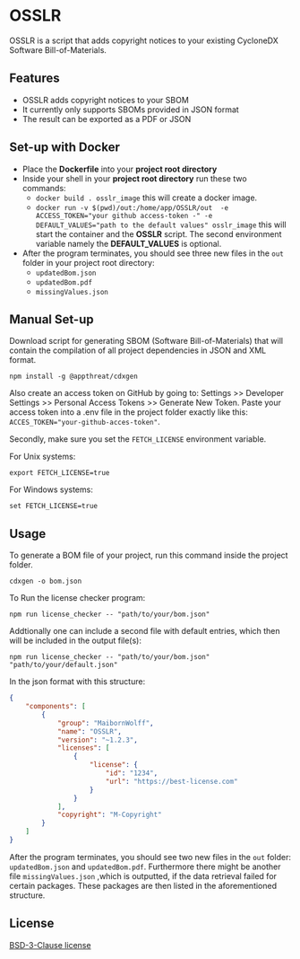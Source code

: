 # OSSLR

OSSLR is a script that adds copyright notices to your existing CycloneDX Software Bill-of-Materials.

## Features

- OSSLR adds copyright notices to your SBOM
- It currently only supports SBOMs provided in JSON format
- The result can be exported as a PDF or JSON

## Set-up with Docker

- Place the **Dockerfile** into your **project root directory**
- Inside your shell in your **project root directory** run these two commands:
  - ```docker build . osslr_image``` this will create a docker image.
  - ```docker run -v $(pwd)/out:/home/app/OSSLR/out  -e ACCESS_TOKEN="your github access-token -" -e DEFAULT_VALUES="path to the default values" osslr_image``` this will start the container and the **OSSLR** script. The second environment variable namely the **DEFAULT_VALUES** is optional.
- After the program terminates, you should see three new files in the ```out``` folder in your project root directory:
  - ```updatedBom.json```
  - ```updatedBom.pdf```
  - ```missingValues.json``` 

<!--- Alternatively you can clone the OSSLR image from docker hub _-->

## Manual Set-up

Download script for generating SBOM (Software Bill-of-Materials) that will contain the compilation of all project dependencies in JSON and XML format.

```
npm install -g @appthreat/cdxgen
```

Also create an access token on GitHub by going to: Settings >> Developer Settings >> Personal Access Tokens >> Generate New Token. Paste your access token into a .env file in the project folder exactly like this: ```ACCES_TOKEN="your-github-acces-token"```.

Secondly, make sure you set the ```FETCH_LICENSE```  environment variable.

For Unix systems:
```
export FETCH_LICENSE=true
```
For Windows systems:
```
set FETCH_LICENSE=true
```


## Usage

To generate a BOM file of your project, run this command inside the project folder.

```
cdxgen -o bom.json
```
To Run the license checker program:

```
npm run license_checker -- "path/to/your/bom.json"
```

Addtionally one can include a second file with default entries, which then will be included in the output file(s):


```
npm run license_checker -- "path/to/your/bom.json" "path/to/your/default.json"
```

In the json format with this structure:
```json
{
    "components": [
        {
            "group": "MaibornWolff",
            "name": "OSSLR",
            "version": "~1.2.3",
            "licenses": [
                {
                    "license": {
                        "id": "1234",
                        "url": "https://best-license.com"
                    }
                }
            ],
            "copyright": "M-Copyright"
        }
    ]
}

```


After the program terminates, you should see two new files in the ```out``` folder: ```updatedBom.json``` and ```updatedBom.pdf```. Furthermore there might be another file ```missingValues.json``` ,which is outputted, if the data retrieval failed for certain packages. These packages are then listed in the aforementioned structure.

## License

[BSD-3-Clause license](https://github.com/MaibornWolff/OSSLR/blob/develop/LICENSE)
